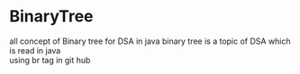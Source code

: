 # BinaryTree
all concept of Binary tree for DSA in java
binary tree is a topic of DSA which is read in java
<br>
using br tag in git hub
